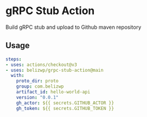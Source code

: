 # gRPC Stub Action

Build gRPC stub and upload to Github maven repository

## Usage

```yaml
steps:
- uses: actions/checkout@v3
- uses: belizwp/grpc-stub-action@main
  with:
    proto_dir: proto
    group: com.belizwp
    artifact_id: hello-world-api
    version: "0.0.1"
    gh_actor: ${{ secrets.GITHUB_ACTOR }}
    gh_token: ${{ secrets.GITHUB_TOKEN }}
```
